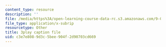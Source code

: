 ```yaml
---
content_type: resource
description: ''
file: /media/https%3A/open-learning-course-data-rc.s3.amazonaws.com/9-00sc-introduction-to-psychology-fall-2011/c3e7e8089d3c5bee904f2d90703cd669_76O3rulk844.vtt
file_type: application/x-subrip
resourcetype: Other
title: 3play caption file
uid: c3e7e808-9d3c-5bee-904f-2d90703cd669
---
```

